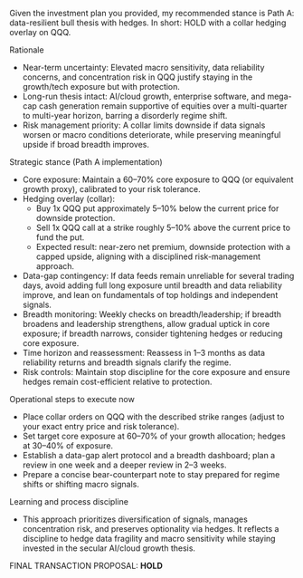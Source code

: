 Given the investment plan you provided, my recommended stance is Path A: data-resilient bull thesis with hedges. In short: HOLD with a collar hedging overlay on QQQ.

Rationale
- Near-term uncertainty: Elevated macro sensitivity, data reliability concerns, and concentration risk in QQQ justify staying in the growth/tech exposure but with protection.
- Long-run thesis intact: AI/cloud growth, enterprise software, and mega-cap cash generation remain supportive of equities over a multi-quarter to multi-year horizon, barring a disorderly regime shift.
- Risk management priority: A collar limits downside if data signals worsen or macro conditions deteriorate, while preserving meaningful upside if broad breadth improves.

Strategic stance (Path A implementation)
- Core exposure: Maintain a 60–70% core exposure to QQQ (or equivalent growth proxy), calibrated to your risk tolerance.
- Hedging overlay (collar): 
  - Buy 1x QQQ put approximately 5–10% below the current price for downside protection.
  - Sell 1x QQQ call at a strike roughly 5–10% above the current price to fund the put.
  - Expected result: near-zero net premium, downside protection with a capped upside, aligning with a disciplined risk-management approach.
- Data-gap contingency: If data feeds remain unreliable for several trading days, avoid adding full long exposure until breadth and data reliability improve, and lean on fundamentals of top holdings and independent signals.
- Breadth monitoring: Weekly checks on breadth/leadership; if breadth broadens and leadership strengthens, allow gradual uptick in core exposure; if breadth narrows, consider tightening hedges or reducing core exposure.
- Time horizon and reassessment: Reassess in 1–3 months as data reliability returns and breadth signals clarify the regime.
- Risk controls: Maintain stop discipline for the core exposure and ensure hedges remain cost-efficient relative to protection.

Operational steps to execute now
- Place collar orders on QQQ with the described strike ranges (adjust to your exact entry price and risk tolerance).
- Set target core exposure at 60–70% of your growth allocation; hedges at 30–40% of exposure.
- Establish a data-gap alert protocol and a breadth dashboard; plan a review in one week and a deeper review in 2–3 weeks.
- Prepare a concise bear-counterpart note to stay prepared for regime shifts or shifting macro signals.

Learning and process discipline
- This approach prioritizes diversification of signals, manages concentration risk, and preserves optionality via hedges. It reflects a discipline to hedge data fragility and macro sensitivity while staying invested in the secular AI/cloud growth thesis.

FINAL TRANSACTION PROPOSAL: **HOLD**
